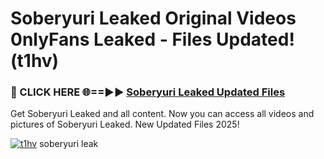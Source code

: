 # Soberyuri Leaked Original Videos 0nlyFans Leaked - Files Updated! (t1hv)

<h3>🔴 CLICK HERE 🌐==►► <a href="https://best4dudes.click/HH4t6V" rel="nofollow">Soberyuri Leaked Updated Files</a></h3>

Get Soberyuri Leaked and all content. Now you can access all videos and pictures of Soberyuri Leaked. New Updated Files 2025!

[![t1hv](https://github.com/user-attachments/assets/8c521d6e-e6e3-4a75-9320-d58ab9d79d5b)](https://best4dudes.click/HH4t6V)
soberyuri leak
